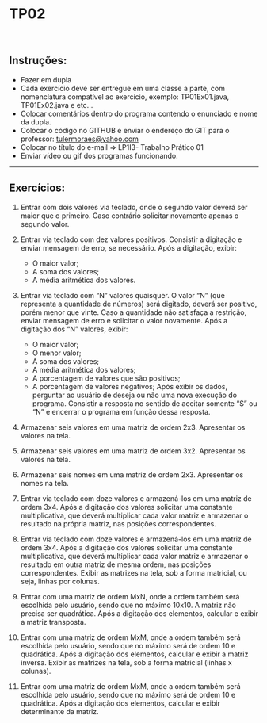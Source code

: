 # TP02

<br />

## Instruções:

- Fazer em dupla
- Cada exercício deve ser entregue em uma classe a parte, com nomenclatura
compatível ao exercício, exemplo: TP01Ex01.java, TP01Ex02.java e etc...
- Colocar comentários dentro do programa contendo o enunciado e nome da dupla.
- Colocar o código no GITHUB e enviar o endereço do GIT para o professor:
tulermoraes@yahoo.com
- Colocar no título do e-mail => LP1I3- Trabalho Prático 01
- Enviar vídeo ou gif dos programas funcionando.

***

## Exercícios:

1. Entrar com dois valores via teclado, onde o segundo valor deverá ser maior que o primeiro.
Caso contrário solicitar novamente apenas o segundo valor.
2. Entrar via teclado com dez valores positivos. Consistir a digitação e enviar mensagem de
erro, se necessário. Após a digitação, exibir:

    - O maior valor;
    - A soma dos valores;
    - A média aritmética dos valores.
3. Entrar via teclado com “N” valores quaisquer. O valor “N” (que representa a quantidade de
números) será digitado, deverá ser positivo, porém menor que vinte. Caso a quantidade não
satisfaça a restrição, enviar mensagem de erro e solicitar o valor novamente. Após a
digitação dos “N” valores, exibir:
    - O maior valor;
    - O menor valor;
    - A soma dos valores;
    - A média aritmética dos valores;
    - A porcentagem de valores que são positivos;
    - A porcentagem de valores negativos;
Após exibir os dados, perguntar ao usuário de deseja ou não uma nova execução do
programa. Consistir a resposta no sentido de aceitar somente “S” ou “N” e encerrar o
programa em função dessa resposta.
4. Armazenar seis valores em uma matriz de ordem 2x3. Apresentar os valores na tela.
5. Armazenar seis valores em uma matriz de ordem 3x2. Apresentar os valores na tela.
6. Armazenar seis nomes em uma matriz de ordem 2x3. Apresentar os nomes na tela.
7. Entrar via teclado com doze valores e armazená-los em uma matriz de ordem 3x4. Após a
digitação dos valores solicitar uma constante multiplicativa, que deverá multiplicar cada
valor matriz e armazenar o resultado na própria matriz, nas posições correspondentes.
8. Entrar via teclado com doze valores e armazená-los em uma matriz de ordem 3x4. Após a
digitação dos valores solicitar uma constante multiplicativa, que deverá multiplicar cada
valor matriz e armazenar o resultado em outra matriz de mesma ordem, nas posições
correspondentes. Exibir as matrizes na tela, sob a forma matricial, ou seja, linhas por
colunas.
9. Entrar com uma matriz de ordem MxN, onde a ordem também será escolhida pelo usuário,
sendo que no máximo 10x10. A matriz não precisa ser quadrática. Após a digitação dos
elementos, calcular e exibir a matriz transposta.
10. Entrar com uma matriz de ordem MxM, onde a ordem também será escolhida pelo usuário,
sendo que no máximo será de ordem 10 e quadrática. Após a digitação dos elementos,
calcular e exibir a matriz inversa. Exibir as matrizes na tela, sob a forma matricial (linhas x
colunas).
11. Entrar com uma matriz de ordem MxM, onde a ordem também será escolhida pelo usuário,
sendo que no máximo será de ordem 10 e quadrática. Após a digitação dos elementos,
calcular e exibir determinante da matriz.
